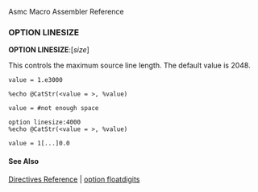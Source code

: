 Asmc Macro Assembler Reference

### OPTION LINESIZE

**OPTION LINESIZE**:[_size_]

This controls the maximum source line length. The default value is 2048.

```assembly
value = 1.e3000

%echo @CatStr(<value = >, %value)

value = #not enough space

option linesize:4000
%echo @CatStr(<value = >, %value)

value = 1[...]0.0
```

#### See Also

[Directives Reference](readme.md) | [option floatdigits](opt_floatdigits.md)